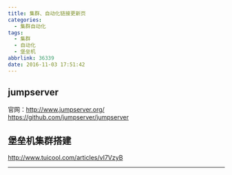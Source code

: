 ```yaml
---
title: 集群、自动化链接更新页
categories:
  - 集群自动化
tags:
  - 集群
  - 自动化
  - 堡垒机
abbrlink: 36339
date: 2016-11-03 17:51:42
---
```


## jumpserver
官网：http://www.jumpserver.org/
https://github.com/jumpserver/jumpserver

## 堡垒机集群搭建
http://www.tuicool.com/articles/vI7VzyB


---